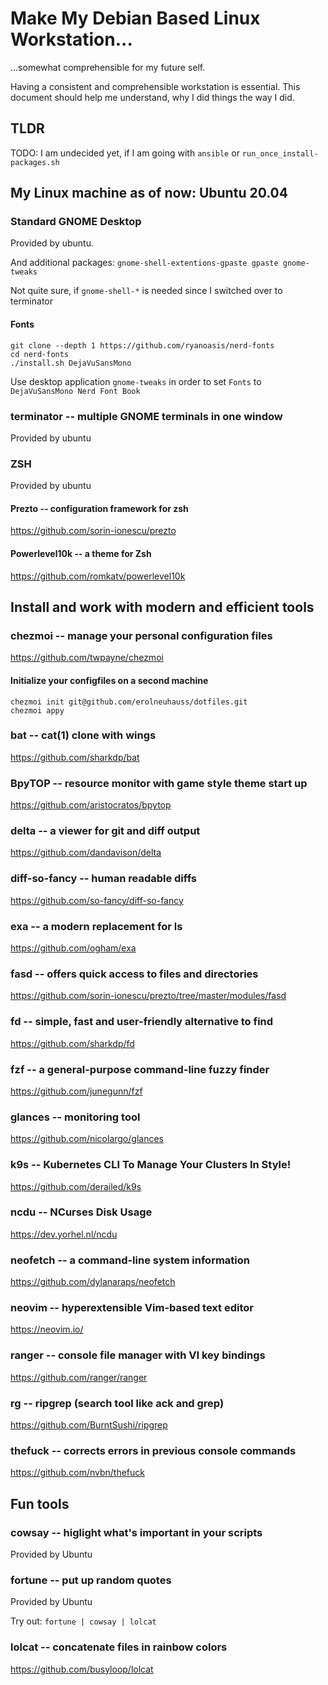 # Make My Debian Based Linux Workstation...
...somewhat comprehensible for my future self.

Having a consistent and comprehensible workstation is essential.
This document should help me understand, why I did things the way I did.


## TLDR
TODO: I am undecided yet, if I am going with `ansible` or `run_once_install-packages.sh`


## My Linux machine as of now: Ubuntu 20.04


### Standard GNOME Desktop
Provided by ubuntu.

And additional packages:
`gnome-shell-extentions-gpaste gpaste gnome-tweaks`

Not quite sure, if `gnome-shell-*` is needed since I switched over to terminator


#### Fonts
```
git clone --depth 1 https://github.com/ryanoasis/nerd-fonts
cd nerd-fonts
./install.sh DejaVuSansMono
```
Use desktop application `gnome-tweaks` in order to set `Fonts` to
`DejaVuSansMono Nerd Font Book`


### terminator -- multiple GNOME terminals in one window
Provided by ubuntu


### ZSH
Provided by ubuntu


#### Prezto -- configuration framework for zsh
https://github.com/sorin-ionescu/prezto

#### Powerlevel10k -- a theme for Zsh
https://github.com/romkatv/powerlevel10k


## Install and work with modern and efficient tools
### chezmoi -- manage your personal configuration files
https://github.com/twpayne/chezmoi

#### Initialize your configfiles on a second machine
```
chezmoi init git@github.com/erolneuhauss/dotfiles.git
chezmoi appy
```
### bat -- cat(1) clone with wings
https://github.com/sharkdp/bat


### BpyTOP -- resource monitor with game style theme start up
https://github.com/aristocratos/bpytop


### delta -- a viewer for git and diff output
https://github.com/dandavison/delta


### diff-so-fancy -- human readable diffs
https://github.com/so-fancy/diff-so-fancy


### exa -- a modern replacement for ls
https://github.com/ogham/exa


### fasd -- offers quick access to files and directories
https://github.com/sorin-ionescu/prezto/tree/master/modules/fasd


### fd -- simple, fast and user-friendly alternative to find
https://github.com/sharkdp/fd


### fzf -- a general-purpose command-line fuzzy finder
https://github.com/junegunn/fzf


### glances -- monitoring tool
https://github.com/nicolargo/glances


### k9s -- Kubernetes CLI To Manage Your Clusters In Style!
https://github.com/derailed/k9s


### ncdu -- NCurses Disk Usage
https://dev.yorhel.nl/ncdu


### neofetch -- a command-line system information
https://github.com/dylanaraps/neofetch


### neovim -- hyperextensible Vim-based text editor
https://neovim.io/


### ranger -- console file manager with VI key bindings
https://github.com/ranger/ranger


### rg -- ripgrep (search tool like ack and grep)
https://github.com/BurntSushi/ripgrep


### thefuck -- corrects errors in previous console commands
https://github.com/nvbn/thefuck


## Fun tools
### cowsay -- higlight what's important in your scripts
Provided by Ubuntu


### fortune -- put up random quotes
Provided by Ubuntu

Try out: `fortune | cowsay | lolcat`


### lolcat -- concatenate files in rainbow colors
https://github.com/busyloop/lolcat
